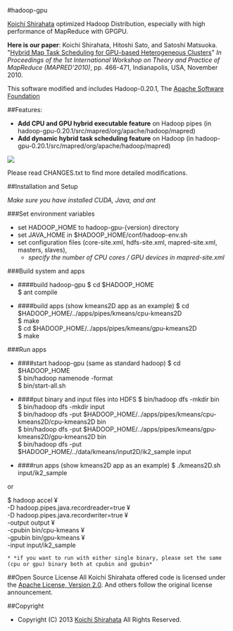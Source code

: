 #hadoop-gpu

[Koichi Shirahata](http://matsu-www.is.titech.ac.jp/~koichi-s/>) optimized Hadoop Distribution, especially with high performance of MapReduce with GPGPU.  
  
**Here is our paper**: Koichi Shirahata, Hitoshi Sato, and Satoshi Matsuoka. "[Hybrid Map Task Scheduling for GPU-based Heterogeneous Clusters](http://ieeexplore.ieee.org/xpls/abs_all.jsp?arnumber=5708524)" *In Proceedings of the 1st International Workshop on Theory and Practice of MapReduce (MAPRED'2010)*, pp. 466-471, Indianapolis, USA, November 2010.
  
This software modified and includes Hadoop-0.20.1, The [Apache Software Foundation](http://www.apache.org/)

##Features:  
* **Add CPU and GPU hybrid executable feature** on Hadoop pipes (in
hadoop-gpu-0.20.1/src/mapred/org/apache/hadoop/mapred)
* **Add dynamic hybrid task scheduling feature** on Hadoop (in hadoop-gpu-0.20.1/src/mapred/org/apache/hadoop/mapred)

![](https://raw.github.com/koichi626/hadoop-gpu/master/img/hadoop-hybrid.png)

Please read CHANGES.txt to find more detailed modifications.

##Installation and Setup

*Make sure you have installed CUDA, Java, and ant*

###Set environment variables
* set HADOOP_HOME to hadoop-gpu-{version} directory
* set JAVA_HOME in $HADOOP_HOME/conf/hadoop-env.sh
* set configuration files (core-site.xml, hdfs-site.xml, mapred-site.xml, masters, slaves),
    * *specify the number of CPU cores / GPU devices in mapred-site.xml*

###Build system and apps
* ####build hadoop-gpu
 $ cd $HADOOP_HOME  
 $ ant compile

* ####build apps (show kmeans2D app as an example)
 $ cd $HADOOP_HOME/../apps/pipes/kmeans/cpu-kmeans2D  
 $ make  
 $ cd $HADOOP_HOME/../apps/pipes/kmeans/gpu-kmeans2D  
 $ make

###Run apps
* ####start hadoop-gpu (same as standard hadoop)
 $ cd $HADOOP_HOME  
 $ bin/hadoop namenode -format  
 $ bin/start-all.sh

* ####put binary and input files into HDFS
 $ bin/hadoop dfs -mkdir bin  
 $ bin/hadoop dfs -mkdir input  
 $ bin/hadoop dfs -put $HADOOP_HOME/../apps/pipes/kmeans/cpu-kmeans2D/cpu-kmeans2D bin  
 $ bin/hadoop dfs -put $HADOOP_HOME/../apps/pipes/kmeans/gpu-kmeans2D/gpu-kmeans2D bin  
 $ bin/hadoop dfs -put $HADOOP_HOME/../data/kmeans/input2D/ik2_sample input

* ####run apps (show kmeans2D app as an example)
 $ ./kmeans2D.sh input/ik2_sample  
  
 or
    
 $ hadoop accel ¥  
     -D hadoop.pipes.java.recordreader=true ¥  
     -D hadoop.pipes.java.recordwriter=true ¥  
     -output output ¥  
     -cpubin bin/cpu-kmeans ¥  
     -gpubin bin/gpu-kmeans ¥  
     -input input/ik2_sample  


    * *if you want to run with either single binary, please set the same (cpu or gpu) binary both at cpubin and gpubin*

##Open Source License
All Koichi Shirahata offered code is licensed under the [Apache License, Version 2.0](http://www.apache.org/licenses/LICENSE-2.0). And others follow the original license announcement.

##Copyright
* Copyright (C) 2013 [Koichi Shirahata](http://matsu-www.is.titech.ac.jp/~koichi-s/>) All Rights Reserved.

